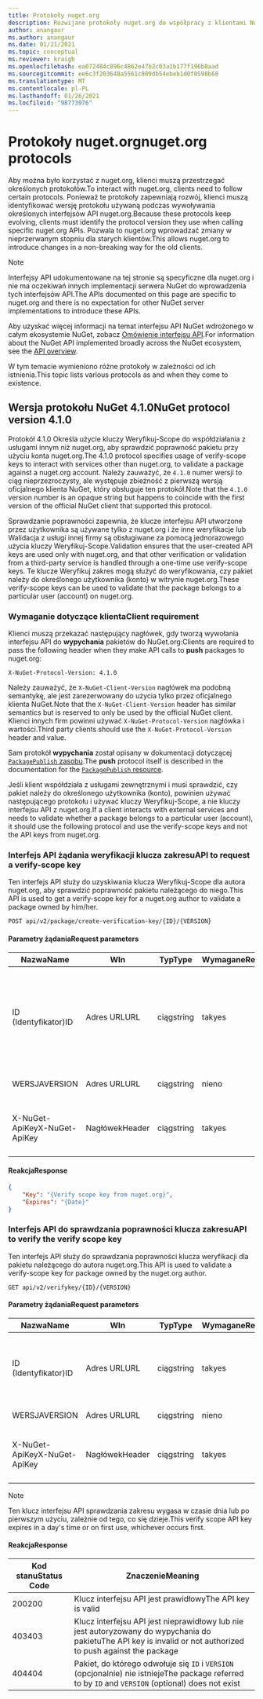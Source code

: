 ```yaml
---
title: Protokoły nuget.org
description: Rozwijane protokoły nuget.org do współpracy z klientami NuGet.
author: anangaur
ms.author: anangaur
ms.date: 01/21/2021
ms.topic: conceptual
ms.reviewer: kraigb
ms.openlocfilehash: ea072484c896c4862e47b2c03a1b177f196b0aad
ms.sourcegitcommit: ee6c3f203648a5561c809db54ebeb1d0f0598b68
ms.translationtype: MT
ms.contentlocale: pl-PL
ms.lasthandoff: 01/26/2021
ms.locfileid: "98773976"
---
```

# <a name="nugetorg-protocols"></a><span data-ttu-id="eeef5-103">Protokoły nuget.org</span><span class="sxs-lookup"><span data-stu-id="eeef5-103">nuget.org protocols</span></span>

<span data-ttu-id="eeef5-104">Aby można było korzystać z nuget.org, klienci muszą przestrzegać określonych protokołów.</span><span class="sxs-lookup"><span data-stu-id="eeef5-104">To interact with nuget.org, clients need to follow certain protocols.</span></span> <span data-ttu-id="eeef5-105">Ponieważ te protokoły zapewniają rozwój, klienci muszą identyfikować wersję protokołu używaną podczas wywoływania określonych interfejsów API nuget.org.</span><span class="sxs-lookup"><span data-stu-id="eeef5-105">Because these protocols keep evolving, clients must identify the protocol version they use when calling specific nuget.org APIs.</span></span> <span data-ttu-id="eeef5-106">Pozwala to nuget.org wprowadzać zmiany w nieprzerwanym stopniu dla starych klientów.</span><span class="sxs-lookup"><span data-stu-id="eeef5-106">This allows nuget.org to introduce changes in a non-breaking way for the old clients.</span></span>

> [!Note]
> <span data-ttu-id="eeef5-107">Interfejsy API udokumentowane na tej stronie są specyficzne dla nuget.org i nie ma oczekiwań innych implementacji serwera NuGet do wprowadzenia tych interfejsów API.</span><span class="sxs-lookup"><span data-stu-id="eeef5-107">The APIs documented on this page are specific to nuget.org and there is no expectation for other NuGet server implementations to introduce these APIs.</span></span> 

<span data-ttu-id="eeef5-108">Aby uzyskać więcej informacji na temat interfejsu API NuGet wdrożonego w całym ekosystemie NuGet, zobacz [Omówienie interfejsu API](overview.md).</span><span class="sxs-lookup"><span data-stu-id="eeef5-108">For information about the NuGet API implemented broadly across the NuGet ecosystem, see the [API overview](overview.md).</span></span>

<span data-ttu-id="eeef5-109">W tym temacie wymieniono różne protokoły w zależności od ich istnienia.</span><span class="sxs-lookup"><span data-stu-id="eeef5-109">This topic lists various protocols as and when they come to existence.</span></span>

## <a name="nuget-protocol-version-410"></a><span data-ttu-id="eeef5-110">Wersja protokołu NuGet 4.1.0</span><span class="sxs-lookup"><span data-stu-id="eeef5-110">NuGet protocol version 4.1.0</span></span>

<span data-ttu-id="eeef5-111">Protokół 4.1.0 Określa użycie kluczy Weryfikuj-Scope do współdziałania z usługami innym niż nuget.org, aby sprawdzić poprawność pakietu przy użyciu konta nuget.org.</span><span class="sxs-lookup"><span data-stu-id="eeef5-111">The 4.1.0 protocol specifies usage of verify-scope keys to interact with services other than nuget.org, to validate a package against a nuget.org account.</span></span> <span data-ttu-id="eeef5-112">Należy zauważyć, że `4.1.0` numer wersji to ciąg nieprzezroczysty, ale występuje zbieżność z pierwszą wersją oficjalnego klienta NuGet, który obsługuje ten protokół.</span><span class="sxs-lookup"><span data-stu-id="eeef5-112">Note that the `4.1.0` version number is an opaque string but happens to coincide with the first version of the official NuGet client that supported this protocol.</span></span>

<span data-ttu-id="eeef5-113">Sprawdzanie poprawności zapewnia, że klucze interfejsu API utworzone przez użytkownika są używane tylko z nuget.org i że inne weryfikacje lub Walidacja z usługi innej firmy są obsługiwane za pomocą jednorazowego użycia kluczy Weryfikuj-Scope.</span><span class="sxs-lookup"><span data-stu-id="eeef5-113">Validation ensures that the user-created API keys are used only with nuget.org, and that other verification or validation from a third-party service is handled through a one-time use verify-scope keys.</span></span> <span data-ttu-id="eeef5-114">Te klucze Weryfikuj zakres mogą służyć do weryfikowania, czy pakiet należy do określonego użytkownika (konto) w witrynie nuget.org.</span><span class="sxs-lookup"><span data-stu-id="eeef5-114">These verify-scope keys can be used to validate that the package belongs to a particular user (account) on nuget.org.</span></span>

### <a name="client-requirement"></a><span data-ttu-id="eeef5-115">Wymaganie dotyczące klienta</span><span class="sxs-lookup"><span data-stu-id="eeef5-115">Client requirement</span></span>

<span data-ttu-id="eeef5-116">Klienci muszą przekazać następujący nagłówek, gdy tworzą wywołania interfejsu API do **wypychania** pakietów do NuGet.org:</span><span class="sxs-lookup"><span data-stu-id="eeef5-116">Clients are required to pass the following header when they make API calls to **push** packages to nuget.org:</span></span>

```
X-NuGet-Protocol-Version: 4.1.0
```

<span data-ttu-id="eeef5-117">Należy zauważyć, że `X-NuGet-Client-Version` nagłówek ma podobną semantykę, ale jest zarezerwowany do użycia tylko przez oficjalnego klienta NuGet.</span><span class="sxs-lookup"><span data-stu-id="eeef5-117">Note that the `X-NuGet-Client-Version` header has similar semantics but is reserved to only be used by the official NuGet client.</span></span> <span data-ttu-id="eeef5-118">Klienci innych firm powinni używać `X-NuGet-Protocol-Version` nagłówka i wartości.</span><span class="sxs-lookup"><span data-stu-id="eeef5-118">Third party clients should use the `X-NuGet-Protocol-Version` header and value.</span></span>

<span data-ttu-id="eeef5-119">Sam protokół **wypychania** został opisany w dokumentacji dotyczącej [ `PackagePublish` zasobu](package-publish-resource.md).</span><span class="sxs-lookup"><span data-stu-id="eeef5-119">The **push** protocol itself is described in the documentation for the [`PackagePublish` resource](package-publish-resource.md).</span></span>

<span data-ttu-id="eeef5-120">Jeśli klient współdziała z usługami zewnętrznymi i musi sprawdzić, czy pakiet należy do określonego użytkownika (konto), powinien używać następującego protokołu i używać kluczy Weryfikuj-Scope, a nie kluczy interfejsu API z nuget.org.</span><span class="sxs-lookup"><span data-stu-id="eeef5-120">If a client interacts with external services and needs to validate whether a package belongs to a particular user (account), it should use the following protocol and use the verify-scope keys and not the API keys from nuget.org.</span></span>

### <a name="api-to-request-a-verify-scope-key"></a><span data-ttu-id="eeef5-121">Interfejs API żądania weryfikacji klucza zakresu</span><span class="sxs-lookup"><span data-stu-id="eeef5-121">API to request a verify-scope key</span></span>

<span data-ttu-id="eeef5-122">Ten interfejs API służy do uzyskiwania klucza Weryfikuj-Scope dla autora nuget.org, aby sprawdzić poprawność pakietu należącego do niego.</span><span class="sxs-lookup"><span data-stu-id="eeef5-122">This API is used to get a verify-scope key for a nuget.org author to validate a package owned by him/her.</span></span>

```
POST api/v2/package/create-verification-key/{ID}/{VERSION}
```

#### <a name="request-parameters"></a><span data-ttu-id="eeef5-123">Parametry żądania</span><span class="sxs-lookup"><span data-stu-id="eeef5-123">Request parameters</span></span>

<span data-ttu-id="eeef5-124">Nazwa</span><span class="sxs-lookup"><span data-stu-id="eeef5-124">Name</span></span>           | <span data-ttu-id="eeef5-125">W</span><span class="sxs-lookup"><span data-stu-id="eeef5-125">In</span></span>     | <span data-ttu-id="eeef5-126">Typ</span><span class="sxs-lookup"><span data-stu-id="eeef5-126">Type</span></span>   | <span data-ttu-id="eeef5-127">Wymagane</span><span class="sxs-lookup"><span data-stu-id="eeef5-127">Required</span></span> | <span data-ttu-id="eeef5-128">Uwagi</span><span class="sxs-lookup"><span data-stu-id="eeef5-128">Notes</span></span>
-------------- | ------ | ------ | -------- | -----
<span data-ttu-id="eeef5-129">ID (Identyfikator)</span><span class="sxs-lookup"><span data-stu-id="eeef5-129">ID</span></span>             | <span data-ttu-id="eeef5-130">Adres URL</span><span class="sxs-lookup"><span data-stu-id="eeef5-130">URL</span></span>    | <span data-ttu-id="eeef5-131">ciąg</span><span class="sxs-lookup"><span data-stu-id="eeef5-131">string</span></span> | <span data-ttu-id="eeef5-132">tak</span><span class="sxs-lookup"><span data-stu-id="eeef5-132">yes</span></span>      | <span data-ttu-id="eeef5-133">Identidier pakietu, dla którego zażądano weryfikacji klucza zakresu</span><span class="sxs-lookup"><span data-stu-id="eeef5-133">The package identidier for which the verify scope key is requested</span></span>
<span data-ttu-id="eeef5-134">WERSJA</span><span class="sxs-lookup"><span data-stu-id="eeef5-134">VERSION</span></span>        | <span data-ttu-id="eeef5-135">Adres URL</span><span class="sxs-lookup"><span data-stu-id="eeef5-135">URL</span></span>    | <span data-ttu-id="eeef5-136">ciąg</span><span class="sxs-lookup"><span data-stu-id="eeef5-136">string</span></span> | <span data-ttu-id="eeef5-137">nie</span><span class="sxs-lookup"><span data-stu-id="eeef5-137">no</span></span>       | <span data-ttu-id="eeef5-138">Wersja pakietu</span><span class="sxs-lookup"><span data-stu-id="eeef5-138">The package version</span></span>
<span data-ttu-id="eeef5-139">X-NuGet-ApiKey</span><span class="sxs-lookup"><span data-stu-id="eeef5-139">X-NuGet-ApiKey</span></span> | <span data-ttu-id="eeef5-140">Nagłówek</span><span class="sxs-lookup"><span data-stu-id="eeef5-140">Header</span></span> | <span data-ttu-id="eeef5-141">ciąg</span><span class="sxs-lookup"><span data-stu-id="eeef5-141">string</span></span> | <span data-ttu-id="eeef5-142">tak</span><span class="sxs-lookup"><span data-stu-id="eeef5-142">yes</span></span>      | <span data-ttu-id="eeef5-143">Na przykład `X-NuGet-ApiKey: {USER_API_KEY}`</span><span class="sxs-lookup"><span data-stu-id="eeef5-143">For example, `X-NuGet-ApiKey: {USER_API_KEY}`</span></span>

#### <a name="response"></a><span data-ttu-id="eeef5-144">Reakcja</span><span class="sxs-lookup"><span data-stu-id="eeef5-144">Response</span></span>

```json
{
    "Key": "{Verify scope key from nuget.org}",
    "Expires": "{Date}"
}
```

### <a name="api-to-verify-the-verify-scope-key"></a><span data-ttu-id="eeef5-145">Interfejs API do sprawdzania poprawności klucza zakresu</span><span class="sxs-lookup"><span data-stu-id="eeef5-145">API to verify the verify scope key</span></span>

<span data-ttu-id="eeef5-146">Ten interfejs API służy do sprawdzania poprawności klucza weryfikacji dla pakietu należącego do autora nuget.org.</span><span class="sxs-lookup"><span data-stu-id="eeef5-146">This API is used to validate a verify-scope key for package owned by the nuget.org author.</span></span>

```
GET api/v2/verifykey/{ID}/{VERSION}
```

#### <a name="request-parameters"></a><span data-ttu-id="eeef5-147">Parametry żądania</span><span class="sxs-lookup"><span data-stu-id="eeef5-147">Request parameters</span></span>

<span data-ttu-id="eeef5-148">Nazwa</span><span class="sxs-lookup"><span data-stu-id="eeef5-148">Name</span></span>           | <span data-ttu-id="eeef5-149">W</span><span class="sxs-lookup"><span data-stu-id="eeef5-149">In</span></span>     | <span data-ttu-id="eeef5-150">Typ</span><span class="sxs-lookup"><span data-stu-id="eeef5-150">Type</span></span>   | <span data-ttu-id="eeef5-151">Wymagane</span><span class="sxs-lookup"><span data-stu-id="eeef5-151">Required</span></span> | <span data-ttu-id="eeef5-152">Uwagi</span><span class="sxs-lookup"><span data-stu-id="eeef5-152">Notes</span></span>
-------------  | ------ | ------ | -------- | -----
<span data-ttu-id="eeef5-153">ID (Identyfikator)</span><span class="sxs-lookup"><span data-stu-id="eeef5-153">ID</span></span>             | <span data-ttu-id="eeef5-154">Adres URL</span><span class="sxs-lookup"><span data-stu-id="eeef5-154">URL</span></span>    | <span data-ttu-id="eeef5-155">ciąg</span><span class="sxs-lookup"><span data-stu-id="eeef5-155">string</span></span> | <span data-ttu-id="eeef5-156">tak</span><span class="sxs-lookup"><span data-stu-id="eeef5-156">yes</span></span>      | <span data-ttu-id="eeef5-157">Identyfikator pakietu, dla którego zażądano weryfikacji klucza zakresu</span><span class="sxs-lookup"><span data-stu-id="eeef5-157">The package identifier for which the verify scope key is requested</span></span>
<span data-ttu-id="eeef5-158">WERSJA</span><span class="sxs-lookup"><span data-stu-id="eeef5-158">VERSION</span></span>        | <span data-ttu-id="eeef5-159">Adres URL</span><span class="sxs-lookup"><span data-stu-id="eeef5-159">URL</span></span>    | <span data-ttu-id="eeef5-160">ciąg</span><span class="sxs-lookup"><span data-stu-id="eeef5-160">string</span></span> | <span data-ttu-id="eeef5-161">nie</span><span class="sxs-lookup"><span data-stu-id="eeef5-161">no</span></span>       | <span data-ttu-id="eeef5-162">Wersja pakietu</span><span class="sxs-lookup"><span data-stu-id="eeef5-162">The package version</span></span>
<span data-ttu-id="eeef5-163">X-NuGet-ApiKey</span><span class="sxs-lookup"><span data-stu-id="eeef5-163">X-NuGet-ApiKey</span></span> | <span data-ttu-id="eeef5-164">Nagłówek</span><span class="sxs-lookup"><span data-stu-id="eeef5-164">Header</span></span> | <span data-ttu-id="eeef5-165">ciąg</span><span class="sxs-lookup"><span data-stu-id="eeef5-165">string</span></span> | <span data-ttu-id="eeef5-166">tak</span><span class="sxs-lookup"><span data-stu-id="eeef5-166">yes</span></span>      | <span data-ttu-id="eeef5-167">Na przykład `X-NuGet-ApiKey: {VERIFY_SCOPE_KEY}`</span><span class="sxs-lookup"><span data-stu-id="eeef5-167">For example, `X-NuGet-ApiKey: {VERIFY_SCOPE_KEY}`</span></span>

> [!Note]
> <span data-ttu-id="eeef5-168">Ten klucz interfejsu API sprawdzania zakresu wygasa w czasie dnia lub po pierwszym użyciu, zależnie od tego, co się dzieje.</span><span class="sxs-lookup"><span data-stu-id="eeef5-168">This verify scope API key expires in a day's time or on first use, whichever occurs first.</span></span>

#### <a name="response"></a><span data-ttu-id="eeef5-169">Reakcja</span><span class="sxs-lookup"><span data-stu-id="eeef5-169">Response</span></span>

<span data-ttu-id="eeef5-170">Kod stanu</span><span class="sxs-lookup"><span data-stu-id="eeef5-170">Status Code</span></span> | <span data-ttu-id="eeef5-171">Znaczenie</span><span class="sxs-lookup"><span data-stu-id="eeef5-171">Meaning</span></span>
----------- | -------
<span data-ttu-id="eeef5-172">200</span><span class="sxs-lookup"><span data-stu-id="eeef5-172">200</span></span>         | <span data-ttu-id="eeef5-173">Klucz interfejsu API jest prawidłowy</span><span class="sxs-lookup"><span data-stu-id="eeef5-173">The API key is valid</span></span>
<span data-ttu-id="eeef5-174">403</span><span class="sxs-lookup"><span data-stu-id="eeef5-174">403</span></span>         | <span data-ttu-id="eeef5-175">Klucz interfejsu API jest nieprawidłowy lub nie jest autoryzowany do wypychania do pakietu</span><span class="sxs-lookup"><span data-stu-id="eeef5-175">The API key is invalid or not authorized to push against the package</span></span>
<span data-ttu-id="eeef5-176">404</span><span class="sxs-lookup"><span data-stu-id="eeef5-176">404</span></span>         | <span data-ttu-id="eeef5-177">Pakiet, do którego odwołuje się `ID` i `VERSION` (opcjonalnie) nie istnieje</span><span class="sxs-lookup"><span data-stu-id="eeef5-177">The package referred to by `ID` and `VERSION` (optional) does not exist</span></span>
